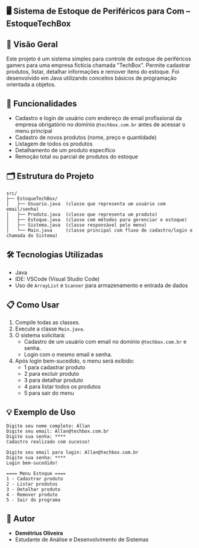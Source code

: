 ## 🖥️ Sistema de Estoque de Periféricos para Com – EstoqueTechBox

## 📄 Visão Geral
Este projeto é um sistema simples para controle de estoque de periféricos gamers para uma empresa fictícia chamada "TechBox". Permite cadastrar produtos, listar, detalhar informações e remover itens do estoque. Foi desenvolvido em Java utilizando conceitos básicos de programação orientada a objetos.

## 🚀 Funcionalidades
- Cadastro e login de usuário com endereço de email profissional da empresa obrigatório no domínio `@techbox.com.br` antes de acessar o menu principal
- Cadastro de novos produtos (nome, preço e quantidade)
- Listagem de todos os produtos
- Detalhamento de um produto específico
- Remoção total ou parcial de produtos do estoque


## 🗂️ Estrutura do Projeto
```
src/
├── EstoqueTechBox/
│   ├── Usuario.java  (classe que representa um usuário com email/senha)
│   ├── Produto.java  (classe que representa um produto)
│   ├── Estoque.java  (classe com métodos para gerenciar o estoque)
│   ├── Sistema.java  (classe responsável pelo menu)
│   └── Main.java     (classe principal com fluxo de cadastro/login e chamada do Sistema)
```

## 🛠️ Tecnologias Utilizadas
- Java 
- IDE: VSCode (Visual Studio Code)
- Uso de `ArrayList` e `Scanner` para armazenamento e entrada de dados

## 📋 Como Usar
1. Compile todas as classes.
2. Execute a classe `Main.java`.
3. O sistema solicitará:
   - Cadastro de um usuário com email no domínio `@techbox.com.br` e senha.
   - Login com o mesmo email e senha.
4. Após login bem-sucedido, o menu será exibido:
   - 1 para cadastrar produto
   - 2 para excluir produto
   - 3 para detalhar produto
   - 4 para listar todos os produtos
   - 5 para sair do menu

## 💡 Exemplo de Uso
```
Digite seu nome completo: Allan
Digite seu email: Allan@techbox.com.br
Digite sua senha: ****
Cadastro realizado com sucesso!

Digite seu email para login: Allan@techbox.com.br
Digite sua senha: ****
Login bem-sucedido!

==== Menu Estoque ====
1 - Cadastrar produto
2 - Listar produtos
3 - Detalhar produto
4 - Remover produto
5 - Sair do programa
```

## 👤 Autor
- **Demétrius Oliveira**
- Estudante de Análise e Desenvolvimento de Sistemas